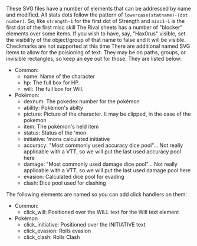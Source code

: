 These SVG files have a number of elements that can be addressed by name and modified.
All stats dots follow the pattern of `lowercase(statname)-(dot number)`. So, like `strength-1` for the first dot of Strength and `misc1-1` is the first dot of the first misc skill
The Rival sheets has a number of "blocker" elements over some items. If you wish to have, say, "Hax0rus" visible, set the visibility of the object/group of that name to false and it will be visible.
Checkmarks are not supported at this time
There are additional named SVG items to allow for the poisioning of text. They may be on paths, groups, or invisible rectangles, so keep an eye out for those. They are listed below:
* Common:
	* name: Name of the character
	* hp: The full box for HP.
	* will: The full box for Will.
* Pokémon:
	* dexnum: The pokedex number for the pokémon
	* ability: Pokémon's abilty
	* picture: Picture of the character. It may be clipped, in the case of the pokemon
	* item: The pokémon's held item
	* status: Status of the 'mon
	* initiative: 'mons calculated initiative
	* accuracy: "Most commonly used accuracy dice pool"... Not really applicable with a VTT, so we will put the last used accuracy pool here
	* damage: "Most commonly used damage dice pool"... Not really applicable with a VTT, so we will put the last used damage pool here
	* evasion: Calculated dice pool for evading
	* clash: Dice pool used for clashing

The following elements are named so you can add click handlers on them:
* Common:
	* click_will: Positioned over the WILL text for the Will text element
* Pokémon
	* click_initiative: Positioned over the INITIATIVE text
	* click_evasion: Rolls evasion
	* click_clash: Rolls Clash
